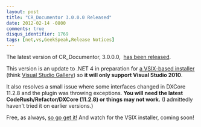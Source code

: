 ```yaml
---
layout: post
title: "CR_Documentor 3.0.0.0 Released"
date: 2012-02-14 -0800
comments: true
disqus_identifier: 1769
tags: [net,vs,GeekSpeak,Release Notices]
---
```

The latest version of CR\_Documentor, 3.0.0.0,  [has been
released](http://code.google.com/p/cr-documentor/downloads/list).

This version is an update to .NET 4 in preparation for [a VSIX-based
installer](/archive/2012/02/01/how-to-add-a-vsix-installer-to-a-dxcore-plugin.aspx)
(think [Visual Studio
Gallery](http://visualstudiogallery.msdn.microsoft.com/)) so **it will
only support Visual Studio 2010**.

It also resolves a small issue where some interfaces changed in DXCore
11.2.8 and the plugin was throwing exceptions. **You will need the
latest CodeRush/Refactor/DXCore (11.2.8) or things may not work.** (I
admittedly haven't tried it on earlier versions.)

Free, as always, [so go get
it!](http://code.google.com/p/cr-documentor/downloads/list) And watch
for the VSIX installer, coming soon!

